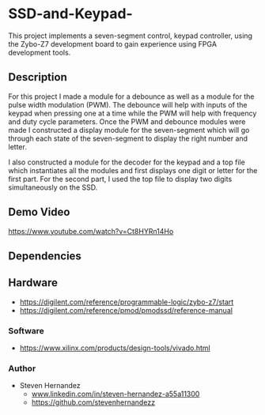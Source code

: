 # SSD-and-Keypad-
 This project implements a seven-segment control, keypad controller, using the Zybo-Z7 development board to gain experience using FPGA development tools. 
 
## Description
For this project I made a module for a debounce as well as a module for the pulse width modulation (PWM). The debounce will help with inputs of the keypad when pressing one at a time while the PWM will help with frequency and duty cycle parameters. Once the PWM and debounce modules were made I constructed a display module for the seven-segment which will go through each state of the seven-segment to display the right number and letter. 

I also constructed a module for the decoder for the keypad and a top file which instantiates all the modules and first displays one digit or letter for the first part. For the second part, I used the top file to display two digits simultaneously on the SSD.

## Demo Video
https://www.youtube.com/watch?v=Ct8HYRn14Ho

## Dependencies
## Hardware
* https://digilent.com/reference/programmable-logic/zybo-z7/start
* https://digilent.com/reference/pmod/pmodssd/reference-manual

### Software
* https://www.xilinx.com/products/design-tools/vivado.html

### Author
* Steven Hernandez
  - www.linkedin.com/in/steven-hernandez-a55a11300
  - https://github.com/stevenhernandezz
